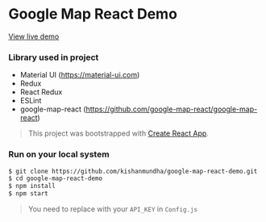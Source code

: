 Google Map React Demo
=====================

[View live demo](https://kishan-mundha.firebaseapp.com/google-map-react-demo/)


### Library used in project
- Material UI (https://material-ui.com)
- Redux
- React Redux
- ESLint
- google-map-react (https://github.com/google-map-react/google-map-react)

> This project was bootstrapped with [Create React App](https://github.com/facebook/create-react-app).

### Run on your local system

```sh
$ git clone https://github.com/kishanmundha/google-map-react-demo.git
$ cd google-map-react-demo
$ npm install
$ npm start
```

> You need to replace with your `API_KEY` in `Config.js`
